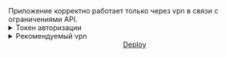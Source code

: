 <div>Приложение корректно работает только через vpn в связи с ограничениями API.</div>
<details>
---
  <summary>Токен авторизации</summary>
  <p>eyJhbGciOiJIUzI1NiJ9.eyJhdWQiOiIxZjY0NWU1NWExMWEzYzA4ZTk5NGMzMzZlN2YyNTlmZiIsInN1YiI6IjY1ZGQ5OWQ1MjRiMzMzMDE4NWI3NGFjMiIsInNjb3BlcyI6WyJhcGlfcmVhZCJdLCJ2ZXJzaW9uIjoxfQ.1WMcpmUhbI45tQ8ewzR3JXubRSkLKKyphIUUmfkEu1E</p>
</details>
<details>
  <summary>Рекомендуемый vpn</summary>
  <p>https://veepn.com/ru/vpn-apps/vpn-for-chrome/</p>
</details>
<div align="center">
  <a href="https://finally-films.netlify.app/" target="_blank">Deploy</a>
</div>

<div align="center">
<img src="https://komarev.com/ghpvc/?username=Libaur&style=flat-square&color=blue" alt=""/>
</div>
